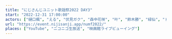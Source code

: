 ```yaml
---
title: "にじさんじユニット歌謡祭2022 DAY3"
start: "2022-12-31 17:00:00"
actors: ["樋口楓", "える", "伏見ガク", "森中花咲", "叶", "鈴木勝", "緑仙", "ドーラ", "花畑チャイカ", "笹木咲", "魔界ノりりむ", "椎名唯華", "神田笑一", "鷹宮リオン", "舞元啓介", "竜胆尊", "桜凛月", "ジョー・力一", "夢追翔", "小野町春香", "戌亥とこ", "リゼ・ヘルエスタ", "三枝明那", "愛園愛美", "雪城眞尋", "レヴィ・エリファ", "葉加瀬冬雪", "加賀美ハヤト", "相羽ういは", "天宮こころ", "エリー・コニファー", "ラトナ・プティ", "早瀬走", "健屋花那", "フミ", "星川サラ", "山神カルタ", "ルイス・キャミー", "不破湊", "白雪巴", "グウェル・オス・ガール", "奈羅花", "来栖夏芽", "フレン・E・ルスタリオ", "長尾景", "弦月藤士郎", "甲斐田晴", "空星きらめ", "朝日南アカネ", "レオス・ヴィンセント", "オリバー・エバンス", "レイン・パターソン"]
url: "https://event.nijisanji.app/numf2022/"
places: ["YouTube", "ニコニコ生放送", "映画館ライブビューイング"]
---
```

